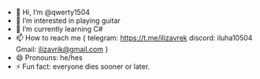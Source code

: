 - 👋 Hi, I’m @qwerty1504
- 👀 I’m interested in playing guitar
- 🌱 I’m currently learning C#
- 📫 How to reach me
{
  telegram: https://t.me/ilizavrek
  discord: iluha10504
  Gmail: ilizavrik@gmail.com
}
- 😄 Pronouns: he/hes
- ⚡ Fun fact: everyone dies sooner or later.

<!---
qwerty1504/qwerty1504 is a ✨ special ✨ repository because its `README.md` (this file) appears on your GitHub profile.
You can click the Preview link to take a look at your changes.
--->
